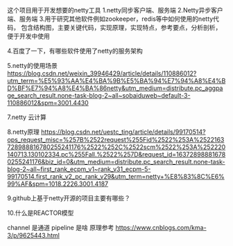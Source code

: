 这个项目用于开发想要的netty工具
1.netty同步客户端、服务端
2.Netty异步客户端、服务端
3.用于研究其他软件例如zookeeper，redis等中如何使用的netty代码，
包含结构图，主要关键代码，实现原理，实现特点，参考要点，分析剖析，便于开发中使用

4.百度了一下，有哪些软件使用了netty的服务架构

5.netty的使用场景
https://blog.csdn.net/weixin_39946429/article/details/110886012?utm_term=%E5%93%AA%E4%BA%9B%E5%BA%94%E7%94%A8%E4%BD%BF%E7%94%A8%E4%BA%86netty&utm_medium=distribute.pc_aggpage_search_result.none-task-blog-2~all~sobaiduweb~default-3-110886012&spm=3001.4430

7.netty 云计算


8.netty原理
https://blog.csdn.net/uestc_ting/article/details/99170514?ops_request_misc=%257B%2522request%255Fid%2522%253A%2522163728988816780255241176%2522%252C%2522scm%2522%253A%252220140713.130102334.pc%255Fall.%2522%257D&request_id=163728988816780255241176&biz_id=0&utm_medium=distribute.pc_search_result.none-task-blog-2~all~first_rank_ecpm_v1~rank_v31_ecpm-5-99170514.first_rank_v2_pc_rank_v29&utm_term=netty+%E8%83%8C%E6%99%AF&spm=1018.2226.3001.4187

9.github上基于netty开源的项目主要有哪些？
  
10.什么是REACTOR模型




channel 是通道
pipeline 是啥
原理参考
https://www.cnblogs.com/kma-3/p/9625443.html








